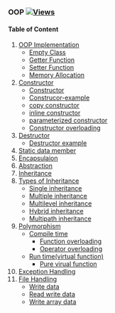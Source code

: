 ### OOP          [![Views](https://hits.seeyoufarm.com/api/count/incr/badge.svg?url=https%3A%2F%2Fgithub.com%2Fprashantjagtap2909%2FOOP&count_bg=%2379C83D&title_bg=%23555555&icon=&icon_color=%23E7E7E7&title=Views&edge_flat=false)](https://hits.seeyoufarm.com)


#### Table of Content
1. [OOP Implementation]()
     - [Empty Class]()
     - [Getter Function]()
     - [Setter Function]()
     - [Memory Allocation]()
2. [Constructor]()
     - [Constructor]()
     - [Construcor-example]()
     - [copy constructor]()
     - [inline constructor]()
     - [parameterized constructor]()
     - [Constructor overloading]()
3. [Destructor]()
     - [Destructor example]()
4. [Static data member]()
5. [Encapsulaion](https://github.com/prashantjagtap2909/OOP/blob/main/Encapsulation/encapsulation-example.cpp)
6. [Abstraction](https://github.com/prashantjagtap2909/OOP/blob/main/Abstraction/Abstraction-example.cpp)
7. [Inheritance](https://github.com/prashantjagtap2909/OOP/tree/main/Inheritance)
8. [Types of Inheritance]()
    - [Single inheritance]()
    - [Multiple inheritance]()
    - [Multilevel inheritance]()
    - [Hybrid inheritance]()
    - [Multipath inheritance]()
9. [Polymorphism]()
     - [Compile time]()
        - [Function overloading]()
        - [Operator overloading]()
     - [Run time(virtual function)]()
        - [Pure virual function]()
10. [Exception Handling]()
11. [File Handling]()
    - [Write data]()
    - [Read write data]()
    - [Write array data]()
